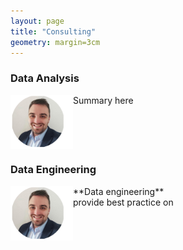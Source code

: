 ```yaml
---
layout: page
title: "Consulting"
geometry: margin=3cm
---
```



### Data Analysis
<img src="/images/RL-photo.png" align="left" width="100px"/> 

Summary here

<br> 

<br clear="left"/>

### Data Engineering
<img src="/images/RL-photo.png" align="left" width="100px"/> 
**Data engineering** <br>
provide best practice on


